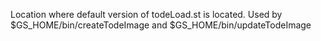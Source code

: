 Location where default version of todeLoad.st is located.
Used by $GS_HOME/bin/createTodeImage and $GS_HOME/bin/updateTodeImage
